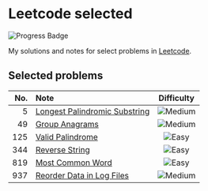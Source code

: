 # Leetcode selected

![Progress Badge](https://img.shields.io/badge/Progress-6%20Solved-blue)

My solutions and notes for select problems in [Leetcode][leetcode].

[leetcode]: https://leetcode.com/



## Selected problems

| No. | Note | Difficulty |
| -: | :- | :-: |
| 5 | [Longest Palindromic Substring][p5] | ![Medium](https://img.shields.io/badge/Medium-yellow) |
| 49 | [Group Anagrams][p49] | ![Medium](https://img.shields.io/badge/Medium-yellow) |
| 125 | [Valid Palindrome][p125] | ![Easy](https://img.shields.io/badge/Easy-green) |
| 344 | [Reverse String][p344] | ![Easy](https://img.shields.io/badge/Easy-green) |
| 819 | [Most Common Word][p819] | ![Easy](https://img.shields.io/badge/Easy-green) |
| 937 | [Reorder Data in Log Files][p937] | ![Medium](https://img.shields.io/badge/Medium-yellow) |

[p5]: ./problems/basic/5/README.md
[p49]: ./problems/basic/49/README.md
[p125]: ./problems/basic/125/README.md
[p344]: ./problems/basic/344/README.md
[p819]: ./problems/basic/819/README.md
[p937]: ./problems/basic/937/README.md
